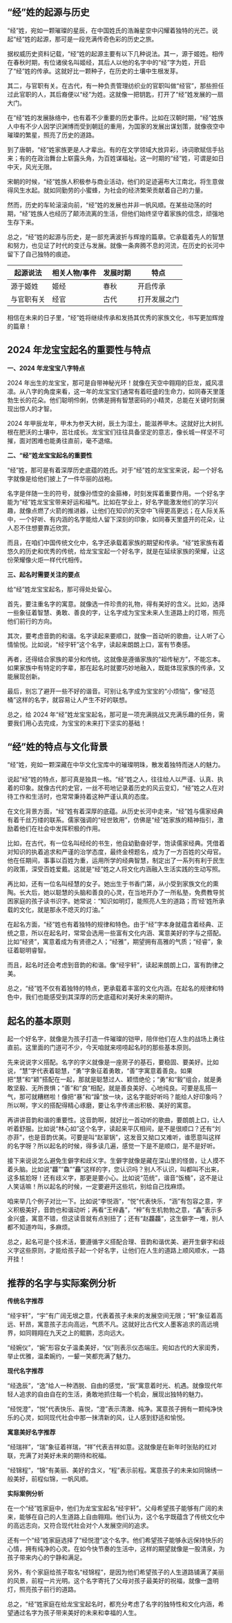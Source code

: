 ## “经”姓的起源与历史

“经”姓，宛如一颗璀璨的星辰，在中国姓氏的浩瀚星空中闪耀着独特的光芒。说起“经”姓的起源，那可是一段充满传奇色彩的历史之旅。

据权威历史资料记载，“经”姓的起源主要有以下几种说法。其一，源于姬姓。相传在春秋时期，有位诸侯名叫姬经，其后人以他的名字中的“经”字为姓，开启了“经”姓的传承。这就好比一颗种子，在历史的土壤中生根发芽。

其二，与官职有关。在古代，有一种负责管理纺织业的官职叫做“经官”，那些担任过此官职的人，其后裔便以“经”为姓。这就像一把钥匙，打开了“经”姓发展的一扇大门。

在“经”姓的发展脉络中，也有着不少重要的历史事件。比如在汉朝时期，“经”姓族人中有不少人因学识渊博而受到朝廷的重用，为国家的发展出谋划策，就像夜空中璀璨的繁星，照亮了历史的道路。

到了唐朝，“经”姓家族更是人才辈出。有的在文学领域大放异彩，诗词歌赋信手拈来；有的在政治舞台上崭露头角，为百姓谋福祉。这一时期的“经”姓，可谓是如日中天，风光无限。

宋朝的时候，“经”姓族人积极参与商业活动，他们的足迹遍布大江南北，将生意做得风生水起。就如同勤劳的小蜜蜂，为社会的经济繁荣贡献着自己的力量。

然而，历史的车轮滚滚向前，“经”姓的发展也并非一帆风顺。在某些动荡的时期，“经”姓族人也经历了颠沛流离的生活，但他们始终坚守着家族的信念，顽强地生存下来。

总之，“经”姓的起源与历史，是一部充满波折与辉煌的篇章。它承载着先人的智慧和努力，也见证了时代的变迁与发展。就像一条奔腾不息的河流，在历史的长河中留下了自己独特的痕迹。

|起源说法|相关人物/事件|发展时期|特点|
|----|----|----|----|
|源于姬姓|姬经|春秋|开启传承|
|与官职有关|经官|古代|打开发展之门|

相信在未来的日子里，“经”姓将继续传承和发扬其优秀的家族文化，书写更加辉煌的篇章！
## 2024 年龙宝宝起名的重要性与特点

**一、2024 年龙宝宝八字特点**

2024 年出生的龙宝宝，那可是自带神秘光环！就像在天空中翱翔的巨龙，威风凛凛。从八字的角度来看，这一年的龙宝宝们通常有着旺盛的生命力，如同春天里蓬勃生长的花朵。他们聪明伶俐，仿佛是拥有智慧密码的小精灵，总能在关键时刻展现出惊人的才智。

2024 年甲辰龙年，甲木为参天大树，辰土为湿土，能滋养甲木。这就好比大树扎根在肥沃的土壤中，茁壮成长。龙宝宝们往往具备坚定的意志，像长城一样坚不可摧，面对困难也能勇往直前，毫不退缩。

**二、“经”姓龙宝宝起名的重要性**

“经”姓，那可是有着深厚历史底蕴的姓氏。对于“经”姓的龙宝宝来说，起一个好名字就像是给他们披上了一件华丽的战袍。

名字是伴随一生的符号，就像孙悟空的金箍棒，时刻发挥着重要作用。一个好名字能为“经”姓龙宝宝带来好运和福气。比如在学业上，好名字能激发他们的学习兴趣，就像点燃了火箭的推进器，让他们在知识的天空中飞得更高更远；在人际关系中，一个好听、有内涵的名字能给人留下深刻的印象，如同春天里盛开的花朵，让人忍不住想要靠近欣赏。

而且，在咱们中国传统文化中，名字还承载着家族的期望和传承。“经”姓家族有着悠久的历史和优秀的传统，给龙宝宝起一个好名字，就是在延续家族的荣耀，让这份荣耀像火炬一样代代相传。

**三、起名时需要关注的要点**

给“经”姓龙宝宝起名，那可得处处留心。

首先，要注重名字的寓意。就像选一件珍贵的礼物，得有美好的含义。比如，选择一些象征着智慧、勇敢、善良的字，让名字成为宝宝未来人生道路上的灯塔，照亮他们前行的方向。

其次，要考虑音韵的和谐。名字读起来要顺口，就像一首动听的歌曲，让人听了心情愉悦。比如说，“经宇轩”这个名字，读起来朗朗上口，富有节奏感。

再者，还得结合家族的辈分和传统。这就像是遵循家族的“祖传秘方”，不能忘本。如果家族中有特定的字辈，那在起名时就要巧妙地融入，既能体现家族的传承，又能展现创新。

最后，别忘了避开一些不好的谐音。可别让名字成为宝宝的“小烦恼”，像“经范桶”这样的名字，就容易让人产生不好的联想。

总之，给 2024 年“经”姓龙宝宝起名，那可是一项充满挑战又充满乐趣的任务，需要我们用心去完成，为宝宝的未来打下坚实的基础！ 
## “经”姓的特点与文化背景

“经”姓，宛如一颗深藏在中华文化宝库中的璀璨明珠，散发着独特而迷人的魅力。

说起“经”姓的特点，那可真是独具一格。“经”姓之人，往往给人以严谨、认真、执着的印象。就像古代的史官，一丝不苟地记录着历史的风云变幻，“经”姓之人在对待工作和生活时，也常常秉持着这种严谨认真的态度。

在文化背景方面，“经”姓有着深厚的底蕴。从历史长河中走来，“经”姓与儒家经典有着千丝万缕的联系。儒家强调的“经世致用”，仿佛是“经”姓家族的精神指引，激励着他们在社会中发挥积极的作用。

比如，在古代，有一位名叫经纶的书生，他自幼勤奋好学，饱读儒家经典。凭借着对知识的执着追求和严谨的治学态度，最终金榜题名，成为了一方百姓的父母官。他在任期间，事事以百姓为重，运用所学的经典智慧，制定出了一系列有利于民生的政策，深受百姓爱戴。这就是“经”姓之人将文化内涵融入生活实践的生动写照。

再比如，还有一位名叫经慧的女子。她出生于书香门第，从小受到家族文化的熏陶。长大后，她以聪慧的头脑和善良的心灵，在当地开办了一所私塾，免费教导贫困家庭的孩子读书识字。她常说：“知识如明灯，能照亮人生的道路；而‘经’姓所承载的文化，就是那永不熄灭的灯油。”

在起名方面，“经”姓也有着独特的规律和特色。由于“经”字本身就蕴含着经典、正统之意，所以在起名时，常常会选用一些富有文化内涵、寓意美好的字与之搭配。比如“经贤”，寓意着成为有贤德之人；“经雅”，期望拥有高雅的气质；“经睿”，象征着聪明睿智。

而且，起名时还会考虑到音韵的和谐。像“经宇轩”，读起来朗朗上口，富有韵律之美。

总之，“经”姓不仅有着独特的特点，更承载着丰富的文化内涵。在起名的规律和特色中，我们也能感受到其深厚的历史底蕴和对美好未来的期许。
## 起名的基本原则

起一个好名字，就像是为孩子打造一件璀璨的铠甲，陪伴他们在人生的战场上勇往直前。这里面的门道可不少，今天咱就来唠唠起名时的那些基本原则。

先来说说字义搭配。名字的字义就像是一座房子的基石，要稳固、要美好。比如说，“慧”字代表着聪慧，“勇”字象征着勇敢，“善”字寓意着善良。如果把“慧”和“颖”搭配在一起，那就是聪慧过人、颖悟绝伦；“勇”和“毅”组合，就是勇敢坚毅、无所畏惧；“善”和“良”相配，就是善良美好、心地纯良。可要是乱搭一气，那可就糟糕啦！像把“暴”和“躁”放一块，这名字能好听吗？能给人好印象吗？所以啊，字义的搭配得精心琢磨，要让名字传递出积极、美好的寓意。

再讲讲音韵和谐的重要性。这音韵啊，就好比一首动听的歌曲，要朗朗上口，让人听着舒服。比如说“林心如”这个名字，读起来平仄相间，是不是很顺口？还有“刘亦菲”，也是音韵优美。可要是叫“赵翠锅”，这发音又拗口又难听，谁愿意叫这样的名字呀？所以起名的时候，得多读几遍，感觉一下是不是顺口，是不是好听。

接下来说说怎么避免生僻字和歧义字。生僻字就像是藏在深山里的怪兽，让人摸不着头脑。比如说“龘”“鱻”“麤”这样的字，您认识吗？别人不认识，叫都叫不出来，这多尴尬呀！还有歧义字，那更是要小心。比如说“范统”，谐音“饭桶”，这不是让人笑话嘛！所以起名的时候，一定要避开这些坑，别给自己找麻烦。

咱来举几个例子对比一下。比如说“李悦涵”，“悦”代表快乐，“涵”有包容之意，字义积极美好，音韵也和谐动听；再看“王梓鑫”，“梓”有生机勃勃之意，“鑫”表示多金兴盛，寓意不错，但这读音就有点别扭了；还有“赵龘龘”，这生僻字一堆，别人都不知道咋叫，多麻烦。

总之，起名可是个技术活，要遵循字义搭配合理、音韵和谐优美、避开生僻字和歧义字这些原则，才能给孩子起一个好名字，让他们在人生的道路上顺风顺水，一路开挂！ 
## 推荐的名字与实际案例分析

**传统名字推荐**

“经宇轩”，“宇”有广阔无垠之意，代表着孩子未来的发展空间无限；“轩”象征着高远、轩昂，寓意孩子志向高远，气质不凡。这就好比古代文人墨客追求的高远境界，如同翱翔在九天之上的鲲鹏，志向远大。

“经婉仪”，“婉”形容女子温柔美好，“仪”则表示仪态端庄。宛如古代的大家闺秀，举止优雅，温柔婉约，一颦一笑都充满了魅力。

**现代名字推荐**

“经逸辰”，“逸”给人一种洒脱、自由的感觉，“辰”寓意着时光、机遇。就像现代年轻人追求的自由自在的生活，勇敢地抓住每一个机会，展现出独特的魅力。

“经悦澄”，“悦”代表快乐、喜悦，“澄”表示清澈、纯净。寓意孩子拥有一颗纯净快乐的心灵，如同现代社会中那一抹清新的风，让人感到舒适和愉悦。

**寓意美好名字推荐**

“经瑞祥”，“瑞”象征着祥瑞，“祥”代表吉祥如意。这就像是在新年时张贴的红对联，充满了对美好未来的期待和祝福。

“经锦程”，“锦”有美丽、美好的含义，“程”表示前程。寓意孩子的未来如同锦绣一般美好，前程似锦，一帆风顺。

**实际案例分析**

在一个“经”姓家庭中，他们为龙宝宝起名“经宇轩”。父母希望孩子能够有广阔的未来，能够在自己的人生道路上自由翱翔。他们认为，这个名字既蕴含了传统文化中的高远志向，又符合现代社会对个人发展空间的追求。

还有一个“经”姓家庭选择了“经悦澄”这个名字。他们希望孩子能够永远保持快乐的心情，拥有纯净的心灵。在如今快节奏的生活中，这样的期望就像是一股清泉，为孩子带来内心的宁静和满足。

另外，有个家庭给孩子取名“经锦程”，是因为他们希望孩子的人生道路铺满了美丽的风景，前程一片光明。这个名字寄托了父母对孩子最美好的祝福，就像一盏明灯，照亮孩子前行的道路。

总之，“经”姓家庭在给龙宝宝起名时，都充分考虑了名字的独特性和文化内涵，希望通过名字为孩子带来美好的未来和幸福的人生。 